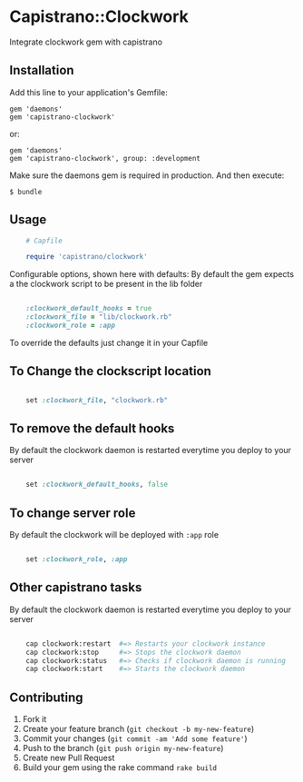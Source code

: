 

# Capistrano::Clockwork

Integrate clockwork gem with capistrano

## Installation

Add this line to your application's Gemfile:

    gem 'daemons'
    gem 'capistrano-clockwork'

or:

    gem 'daemons'
    gem 'capistrano-clockwork', group: :development

Make sure the daemons gem is required in production.
And then execute:

    $ bundle


## Usage
```ruby
    # Capfile

    require 'capistrano/clockwork'
```
Configurable options, shown here with defaults:
By default the gem expects a the clockwork script to be present in the lib folder

```ruby

    :clockwork_default_hooks = true
    :clockwork_file = "lib/clockwork.rb"
    :clockwork_role = :app
```
To override the defaults just change it in your Capfile

## To Change the clockscript location
```ruby

    set :clockwork_file, "clockwork.rb"

```
## To remove the default hooks

By default the clockwork daemon is restarted everytime you deploy to your server
```ruby

    set :clockwork_default_hooks, false
```

## To change server role

By default the clockwork will be deployed with `:app` role
```ruby

    set :clockwork_role, :app
```

## Other capistrano tasks
By default the clockwork daemon is restarted everytime you deploy to your server
```bash

	cap clockwork:restart  #=> Restarts your clockwork instance
	cap clockwork:stop     #=> Stops the clockwork daemon
	cap clockwork:status   #=> Checks if clockwork daemon is running
	cap clockwork:start	   #=> Starts the clockwork daemon
```
## Contributing

1. Fork it
2. Create your feature branch (`git checkout -b my-new-feature`)
3. Commit your changes (`git commit -am 'Add some feature'`)
4. Push to the branch (`git push origin my-new-feature`)
5. Create new Pull Request
6. Build your gem using the rake command `rake build`
